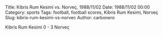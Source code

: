 Title: Kibris Rum Kesimi vs. Norveç, 1988/11/02
Date: 1988/11/02 00:00
Category: sports
Tags: football, football scores, Kibris Rum Kesimi, Norveç
Slug: kibris-rum-kesimi-vs-norvec
Author: carbonero


Kibris Rum Kesimi 0 - 3 Norveç

